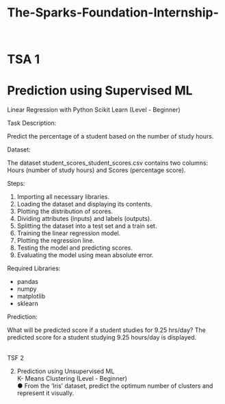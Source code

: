 # The-Sparks-Foundation-Internship-
<br>

# TSA 1

# Prediction using Supervised ML

Linear Regression with Python Scikit Learn (Level - Beginner)


Task Description:

Predict the percentage of a student based on the number of study hours.



Dataset:

The dataset student_scores_student_scores.csv contains two columns: Hours (number of study hours) and Scores (percentage score).



Steps:

1. Importing all necessary libraries.
2. Loading the dataset and displaying its contents.
3. Plotting the distribution of scores.
4. Dividing attributes (inputs) and labels (outputs).
5. Splitting the dataset into a test set and a train set.
6. Training the linear regression model.
7. Plotting the regression line.
8. Testing the model and predicting scores.
9. Evaluating the model using mean absolute error.

   

Required Libraries:

- pandas
- numpy
- matplotlib
- sklearn
  


Prediction:

What will be predicted score if a student studies for 9.25 hrs/day?
The predicted score for a student studying 9.25 hours/day is displayed.

<br>
TSF 2

2. Prediction using Unsupervised ML<br>
K- Means Clustering (Level - Beginner)<br>
● From the ‘Iris’ dataset, predict the optimum number of clusters and represent it visually.<br>
